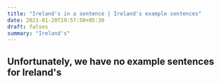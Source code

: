 ```yaml
---
title: "Ireland's in a sentence | Ireland's example sentences"
date: 2021-01-20T19:57:50+05:30
draft: falses
summary: "Ireland's"
---
```

## Unfortunately, we have no example sentences for Ireland's                 
